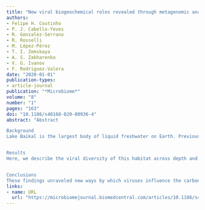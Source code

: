 ```yaml
---
title: "New viral biogeochemical roles revealed through metagenomic analysis of Lake Baikal"
authors:
- Felipe H. Coutinho
- P. J. Cabello-Yeves
- R. Gonzalez-Serrano
- R. Rosselli
- M. López-Pérez
- T. I. Zemskaya
- A. S. Zakharenko
- V. G. Ivanov
- F. Rodriguez-Valera
date: "2020-01-01"
publication-types:
- article-journal
publication: "*Microbiome*"
volume: "8"
number: "1"
pages: "163"
doi: "10.1186/s40168-020-00936-4"
abstract: "Abstract

Background
Lake Baikal is the largest body of liquid freshwater on Earth. Previous studies have described the microbial composition of this habitat, but the viral communities from this ecosystem have not been characterized in detail.


Results
Here, we describe the viral diversity of this habitat across depth and seasonal gradients. We discovered 19,475 bona fide viral sequences, which are derived from viruses predicted to infect abundant and ecologically important taxa that reside in Lake Baikal, such as Nitrospirota, Methylophilaceae, and Crenarchaeota. Diversity analysis revealed significant changes in viral community composition between epipelagic and bathypelagic zones. Analysis of the gene content of individual viral populations allowed us to describe one of the first bacteriophages that infect Nitrospirota, and their extensive repertoire of auxiliary metabolic genes that might enhance carbon fixation through the reductive TCA cycle. We also described bacteriophages of methylotrophic bacteria with the potential to enhance methanol oxidation and the S-adenosyl-L-methionine cycle.


Conclusions
These findings unraveled new ways by which viruses influence the carbon cycle in freshwater ecosystems, namely, by using auxiliary metabolic genes that act upon metabolisms of dark carbon fixation and methylotrophy. Therefore, our results shed light on the processes through which viruses can impact biogeochemical cycles of major ecological relevance."
links:
- name: URL
  url: "https://microbiomejournal.biomedcentral.com/articles/10.1186/s40168-020-00936-4"
---
```

